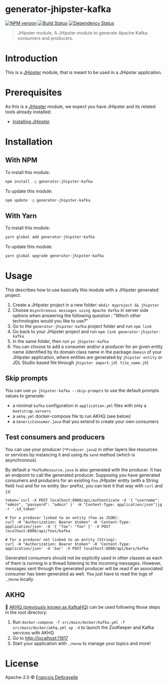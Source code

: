 # generator-jhipster-kafka

[![NPM version][npm-image]][npm-url] [![Build Status][github-actions-image]][github-actions-url] [![Dependency Status][daviddm-image]][daviddm-url]

> JHipster module, A JHipster module to generate Apache Kafka consumers and producers.

# Introduction

This is a [JHipster](https://www.jhipster.tech/) module, that is meant to be used in a JHipster application.

# Prerequisites

As this is a [JHipster](https://www.jhipster.tech/) module, we expect you have JHipster and its related tools already installed:

- [Installing JHipster](https://www.jhipster.tech/installation/)

# Installation

## With NPM

To install this module:

```bash
npm install -g generator-jhipster-kafka
```

To update this module:

```bash
npm update -g generator-jhipster-kafka
```

## With Yarn

To install this module:

```bash
yarn global add generator-jhipster-kafka
```

To update this module:

```bash
yarn global upgrade generator-jhipster-kafka
```

# Usage

This describes how to use basically this module with a JHipster generated project:

1. Create a JHipster project in a new folder: `mkdir myproject && jhipster`
2. Choose `Asynchronous messages using Apache Kafka` in server side options when answering the following question : "Which other technologies would you like to use?"
3. Go to the `generator-jhipster-kafka` project folder and run `npm link`
4. Go back to your JHipster project and run `npm link generator-jhipster-kafka`
5. In the same folder, then run `yo jhipster-kafka`
6. You can choose to add a consumer and/or a producer for an given entity name (identified by its domain class name in the package `domain` of your JHipster application, where entities are generated by `jhipster entity` or JDL Studio based file through `jhipster import-jdl file_name.jh`)

## Skip prompts

You can use `yo jhipster-kafka --skip-prompts` to use the default prompts values to generate:

- a minimal `kafka` configuration in `application.yml` files with only a `bootstrap.servers`
- a `akhq.yml` docker-compose file to run AKHQ (see below)
- a `GenericConsumer.java` that you extend to create your own consumers

## Test consumers and producers

You can use your producer (`*Producer.java`) in other layers like resources or services by instancing it and using its `send` method (which is asynchronous).

By default a `*KafkaResource.java` is also generated with the producer. It has an endpoint to call the generated producer. Supposing you have generated consumers and producers for an existing `Foo` JHIpster entity (with a String field `foo`) and for no entity (`Bar` prefix), you can test it that way with `curl` and `jq`:

```
token=`curl -X POST localhost:8080/api/authenticate -d '{ "username": "admin", "password": "admin" }' -H "Content-Type: application/json"|jq -r '.id_token'`

# For a producer linked to an entity (Foo as JSON):
curl -H "Authorization: Bearer $token" -H 'Content-Type: application/json' -d '{ "foo": "foo" }' -X POST localhost:8080/api/foos/kafka

# For a producer not linked to an entity (String):
curl -H "Authorization: Bearer $token" -H 'Content-Type: application/json' -d 'bar' -X POST localhost:8080/api/bars/kafka
```

Generated consumers should not be explicitly used in other classes as each of them is running in a thread listening to the incoming messages. However, messages sent through the generated producer will be read if an associated consumer has been generated as well. You just have to read the logs of `./mvnw` locally.

## AKHQ

🚀 [AKHQ (previously known as KafkaHQ)](https://github.com/tchiotludo/akhq) can be used following those steps in the root directory:

1. Run `docker-compose -f src/main/docker/kafka.yml -f src/main/docker/akhq.yml up -d` to launch the ZooKeeper and Kafka services with AKHQ
1. Go to [http://localhost:11817](http://localhost:11817)
1. Start your application with `./mvnw` to manage your topics and more!

# License

Apache-2.0 © [François Delbrayelle](https://fdelbrayelle.github.io/)

[npm-image]: https://img.shields.io/npm/v/generator-jhipster-kafka.svg
[npm-url]: https://npmjs.org/package/generator-jhipster-kafka
[github-actions-image]: https://github.com/fdelbrayelle/generator-jhipster-kafka/workflows/Build/badge.svg
[github-actions-url]: https://github.com/fdelbrayelle/generator-jhipster-kafka/actions
[daviddm-image]: https://david-dm.org/fdelbrayelle/generator-jhipster-kafka.svg?theme=shields.io
[daviddm-url]: https://david-dm.org/fdelbrayelle/generator-jhipster-kafka
